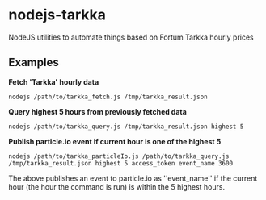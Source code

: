 # nodejs-tarkka

NodeJS utilities to automate things based on Fortum Tarkka hourly prices


## Examples

__Fetch 'Tarkka' hourly data__

    nodejs /path/to/tarkka_fetch.js /tmp/tarkka_result.json

__Query highest 5 hours from previously fetched data__

    nodejs /path/to/tarkka_query.js /tmp/tarkka_result.json highest 5

__Publish particle.io event if current hour is one of the highest 5__

    nodejs /path/to/tarkka_particleIo.js /path/to/tarkka_query.js /tmp/tarkka_result.json highest 5 access_token event_name 3600

The above publishes an event to particle.io as ''event_name'' if the current hour (the hour the command is
run) is within the 5 highest hours.

